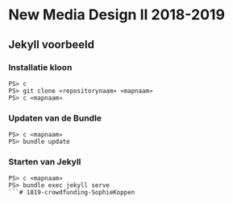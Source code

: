 New Media Design II 2018-2019
=============================

Jekyll voorbeeld
----------------

### Installatie kloon

```
PS> c
PS> git clone «repositorynaam» «mapnaam»
PS> c «mapnaam»
```

### Updaten van de Bundle

```
PS> c «mapnaam»
PS> bundle update
```

### Starten van Jekyll

```
PS> c «mapnaam»
PS> bundle exec jekyll serve
```# 1819-crowdfunding-SophieKoppen
